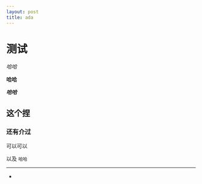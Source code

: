 ```yaml
---
layout: post
title: ada
---
```


# 测试

*哈哈*

**哈哈**

***哈哈***

## 这个捏

### 还有介过

可以可以

以及   `哈哈`

---

- ​



